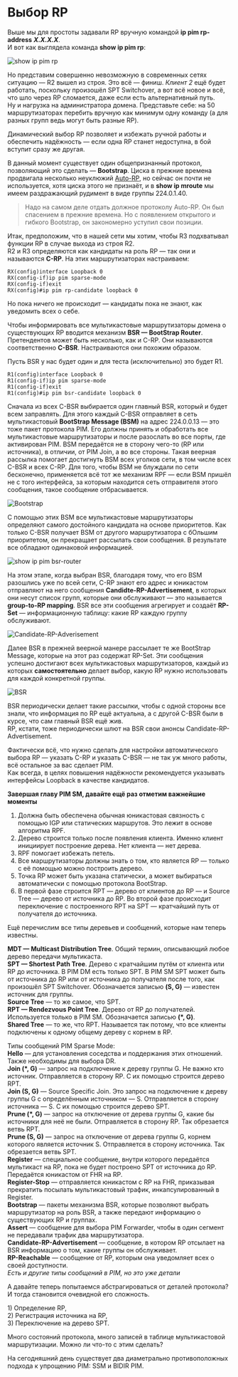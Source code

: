 # Выбор RP

Выше мы для простоты задавали RP вручную командой **ip pim rp-address** _**X.X.X.X**_.  
И вот как выглядела команда **show ip pim rp**:

![show ip pim rp](https://dan4i4ek.info/src/0_da339_f2fdf5d0_XL.png)

Но представим совершенно невозможную в современных сетях ситуацию — R2 вышел из строя. Это всё — финиш. _Клиент 2_ ещё будет работать, поскольку произошёл SPT Switchover, а вот всё новое и всё, что шло через RP сломается, даже если есть альтернативный путь.  
Ну и нагрузка на администратора домена. Представьте себе: на 50 маршрутизаторах перебить вручную как минимум одну команду \(а для разных групп ведь могут быть разные RP\).

Динамический выбор RP позволяет и избежать ручной работы и обеспечить надёжность — если одна RP станет недоступна, в бой вступит сразу же другая.

В данный момент существует один общепризнанный протокол, позволяющий это сделать — **Bootstrap**. Циска в прежние времена продвигала несколько неуклюжий [Auto-RP](http://lookmeup.linkmeup.ru/#term306), но сейчас он почти не используется, хотя циска этого не признаёт, и в **show ip mroute** мы имеем раздражающий рудимент в виде группы 224.0.1.40.

> Надо на самом деле отдать должное протоколу Auto-RP. Он был спасением в прежние времена. Но с появлением открытого и гибкого Bootstrap, он закономерно уступил свои позиции.

Итак, предположим, что в нашей сети мы хотим, чтобы R3 подхватывал функции RP в случае выхода из строя R2.  
R2 и R3 определяются как кандидаты на роль RP — так они и называются **C-RP**. На этих маршрутизаторах настраиваем:

```text
RX(config)interface Loopback 0
RX(config-if)ip pim sparse-mode
RX(config-if)exit
RX(config)#ip pim rp-candidate loopback 0
```

Но пока ничего не происходит — кандидаты пока не знают, как уведомить всех о себе.

Чтобы информировать все мультикастовые маршрутизаторы домена о существующих RP вводится механизм **BSR — BootStrap Router**. Претендентов может быть несколько, как и C-RP. Они называются соответственно **C-BSR**. Настраиваются они похожим образом.

Пусть BSR у нас будет один и для теста \(исключительно\) это будет R1.

```text
R1(config)interface Loopback 0
R1(config-if)ip pim sparse-mode
R1(config-if)exit
R1(config)#ip pim bsr-candidate loopback 0
```

Сначала из всех C-BSR выбирается один главный BSR, который и будет всем заправлять. Для этого каждый C-BSR отправляет в сеть мультикастовый **BootStrap Message \(BSM\)** на адрес 224.0.0.13 — это тоже пакет протокола PIM. Его должны принять и обработать все мультикастовые маршрутизаторы и после разослать во все порты, где активирован PIM. BSM передаётся не в сторону чего-то \(RP или источника\), в отличии, от PIM Join, а во все стороны. Такая веерная рассылка помогает достигнуть BSM всех уголков сети, в том числе всех C-BSR и всех C-RP. Для того, чтобы BSM не блуждали по сети бесконечно, применяется всё тот же механизм RPF — если BSM пришёл не с того интерфейса, за которым находится сеть отправителя этого сообщения, такое сообщение отбрасывается.

![Bootstrap](https://dan4i4ek.info/src/0_da33a_5ce7b684_XXL.png)

С помощью этих BSM все мультикастовые маршрутизаторы определяют самого достойного кандидата на основе приоритетов. Как только C-BSR получает BSM от другого маршрутизатора с бОльшим приоритетом, он прекращает рассылать свои сообщения. В результате все обладают одинаковой информацией.

![show ip pim bsr-router](https://dan4i4ek.info/src/0_da33b_943c21dc_XL.png)

На этом этапе, когда выбран BSR, благодаря тому, что его BSM разошлись уже по всей сети, C-RP знают его адрес и юникастом отправляют на него сообщения **Candidte-RP-Advertisement**, в которых они несут список групп, которые они обслуживают — это называется **group-to-RP mapping**. BSR все эти сообщения агрегирует и создаёт **RP-Set** — информационную таблицу: какие RP каждую группу обслуживают.

![Candidate-RP-Adverisement](https://dan4i4ek.info/src/0_da33c_cbc248cb_XXL.png)

Далее BSR в прежней веерной манере рассылает те же BootStrap Message, которые на этот раз содержат RP-Set. Эти сообщения успешно достигают всех мультикастовых маршрутизаторов, каждый из которых **самостоятельно** делает выбор, какую RP нужно использовать для каждой конкретной группы.

![BSR](https://dan4i4ek.info/src/0_da33d_b62a5449_XXL.png)

BSR периодически делает такие рассылки, чтобы с одной стороны все знали, что информация по RP ещё актуальна, а с другой C-BSR были в курсе, что сам главный BSR ещё жив.  
RP, кстати, тоже периодически шлют на BSR свои анонсы Candidate-RP-Advertisement.

Фактически всё, что нужно сделать для настройки автоматического выбора RP — указать C-RP и указать C-BSR — не так уж много работы, всё остальное за вас сделает PIM.  
Как всегда, в целях повышения надёжности рекомендуется указывать интерфейсы Loopback в качестве кандидатов.

**Завершая главу PIM SM, давайте ещё раз отметим важнейшие моменты**

1. Должна быть обеспечена обычная юникастовая связность с помощью IGP или статических маршрутов. Это лежит в основе алгоритма RPF.
2. Дерево строится только после появления клиента. Именно клиент инициирует построение дерева. Нет клиента — нет дерева.
3. RPF помогает избежать петель.
4. Все маршрутизаторы должны знать о том, кто является RP — только с её помощью можно построить дерево.
5. Точка RP может быть указана статически, а может выбираться автоматически с помощью протокола BootStrap.
6. В первой фазе строится RPT — дерево от клиентов до RP — и Source Tree — дерево от источника до RP. Во второй фазе происходит переключение с построенного RPT на SPT — кратчайший путь от получателя до источника.

Ещё перечислим все типы деревьев и сообщений, которые нам теперь известны.

**MDT — Multicast Distribution Tree**. Общий термин, описывающий любое дерево передачи мультикаста.  
**SPT — Shortest Path Tree**. Дерево с кратчайшим путём от клиента или RP до источника. В PIM DM есть только SPT. В PIM SM SPT может быть от источника до RP или от источника до получателя после того, как произошёл SPT Switchover. Обозначается записью **\(S, G\)** — известен источник для группы.  
**Source Tree** — то же самое, что SPT.  
**RPT — Rendezvous Point Tree**. Дерево от RP до получателей. Используется только в PIM SM. Обозначается записью **\(\*, G\)**.  
**Shared Tree** — то же, что RPT. Называется так потому, что все клиенты подключены к одному общему дереву с корнем в RP.

Типы сообщений PIM Sparse Mode:  
**Hello** — для установления соседства и поддержания этих отношений. Также необходимы для выбора DR.  
**Join \(\*, G\)** — запрос на подключение к дереву группы G. Не важно кто источник. Отправляется в сторону RP. С их помощью строится дерево RPT.  
**Join \(S, G\)** — Source Specific Join. Это запрос на подключение к дереву группы G с определённым источником — S. Отправляется в сторону источника — S. С их помощью строится дерево SPT.  
**Prune \(\*, G\)** — запрос на отключение от дерева группы G, какие бы источники для неё не были. Отправляется в сторону RP. Так обрезается ветвь RPT.  
**Prune \(S, G\)** — запрос на отключение от дерева группы G, корнем которого является источник S. Отправляется в сторону источника. Так обрезается ветвь SPT.  
**Register** — специальное сообщение, внутри которого передаётся мультикаст на RP, пока не будет построено SPT от источника до RP. Передаётся юникастом от FHR на RP.  
**Register-Stop** — отправляется юникастом с RP на FHR, приказывая прекратить посылать мультикастовый трафик, инкапсулированный в Register.  
**Bootstrap** — пакеты механизма BSR, которые позволяют выбрать маршрутизатор на роль BSR, а также передают информацию о существующих RP и группах.  
**Assert** — сообщение для выбора PIM Forwarder, чтобы в один сегмент не передавали трафик два маршрутизатора.  
**Candidate-RP-Advertisement** — сообщение, в котором RP отсылает на BSR информацию о том, какие группы он обслуживает.  
**RP-Reachable** — сообщение от RP, которым она уведомляет всех о своей доступности.  
_Есть и другие типы сообщений в PIM, но это уже детали_

А давайте теперь попытаемся абстрагироваться от деталей протокола? И тогда становится очевидной его сложность.

1\) Определение RP,  
2\) Регистрация источника на RP,  
3\) Переключение на дерево SPT.

Много состояний протокола, много записей в таблице мультикастовой маршрутизации. Можно ли что-то с этим сделать?

На сегодняшний день существует два диаметрально противоположных подхода к упрощению PIM: SSM и BIDIR PIM.
